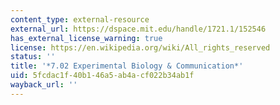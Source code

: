 ```yaml
---
content_type: external-resource
external_url: https://dspace.mit.edu/handle/1721.1/152546
has_external_license_warning: true
license: https://en.wikipedia.org/wiki/All_rights_reserved
status: ''
title: '*7.02 Experimental Biology & Communication*'
uid: 5fcdac1f-40b1-46a5-ab4a-cf022b34ab1f
wayback_url: ''
---
```


